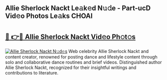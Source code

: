## Allie Sherlock Nackt Le𝚊k𝚎d N𝚞𝚍e - Part-ucD Vid𝚎o Photos Le𝚊ks CHOAI

# <h2><a href="http://fb5vpb.evod.top/?m=Allie+Sherlock+Nackt">🔗 👉🔴 Allie Sherlock Nackt Vid𝚎o Ph𝚘t𝚘s</a></h2>

[![Allie Sherlock Nackt N𝚞d𝚎s](https://i.imgur.com/8V9OHl7.gif)](http://fb5vpb.evod.top/?m=Allie+Sherlock+Nackt)
Web celebrity Allie Sherlock Nackt and content creator, renowned for posting dance and lifestyle content through solo and collaborative dance routines and brief videos. Distinguished author Allie Sherlock Nackt, recognized for their insightful writings and contributions to literature. 
